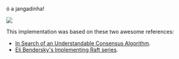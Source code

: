 ó a jangadinha!

<img src="https://raft.github.io/logo/solo.svg" />

This implementation was based on these two awesome references:

- [In Search of an Understandable Consensus Algorithm][ref-paper].
- [Eli Bendersky's Implementing Raft series][ref-eli].

[ref-paper]: https://raft.github.io/raft.pdf
[ref-eli]:
  https://eli.thegreenplace.net/2020/implementing-raft-part-0-introduction/
